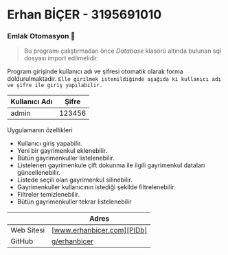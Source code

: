 # Erhan BİÇER -  3195691010

### Emlak Otomasyon 🚀

> Bu programı çalıştırmadan önce *Database* klasörü altında bulunan sql dosyası import edilmelidir.

Program girişinde kullanıcı adı ve şifresi otomatik olarak forma doldurulmaktadır.
`Elle girilmek istenildiğinde aşağıda ki kullanıcı adı ve şifre ile giriş yapılabilir.`

| Kullanıcı Adı | Şifre |
| ------ | ------ |
| admin | 123456 |

Uygulamanın özellikleri

- Kullanıcı giriş yapabilir.
- Yeni bir gayrimenkul eklenebilir.
- Bütün gayrimenkuller listelenebilir.
- Listelenen gayrimenkule çift dokunma ile ilgili gayrimenkul dataları güncellenebilir.
- Listede seçili olan gayrimenkul silinebilir.
- Gayrimenkuller kullanıcının istediği şekilde filtrelenebilir.
- Filtreler temizlenebilir.
- Bütün gayrimenkuller tekrar listelenebilir

|  | Adres |
| ------ | ------ |
| Web Sitesi | [www.erhanbicer.com][PlDb] |
| GitHub | [g/erhanbicer][PlGh] |

   [PlDb]: <http://erhanbicer.com>
   [PlGh]: <https://github.com/erhanbicer>
